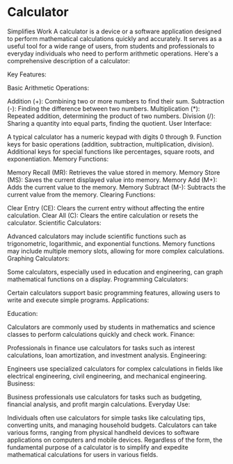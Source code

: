 # Calculator
Simplifies Work
A calculator is a device or a software application designed to perform mathematical calculations quickly and accurately. It serves as a useful tool for a wide range of users, from students and professionals to everyday individuals who need to perform arithmetic operations. Here's a comprehensive description of a calculator:

Key Features:

Basic Arithmetic Operations:

Addition (+): Combining two or more numbers to find their sum.
Subtraction (-): Finding the difference between two numbers.
Multiplication (*): Repeated addition, determining the product of two numbers.
Division (/): Sharing a quantity into equal parts, finding the quotient.
User Interface:

A typical calculator has a numeric keypad with digits 0 through 9.
Function keys for basic operations (addition, subtraction, multiplication, division).
Additional keys for special functions like percentages, square roots, and exponentiation.
Memory Functions:

Memory Recall (MR): Retrieves the value stored in memory.
Memory Store (MS): Saves the current displayed value into memory.
Memory Add (M+): Adds the current value to the memory.
Memory Subtract (M-): Subtracts the current value from the memory.
Clearing Functions:

Clear Entry (CE): Clears the current entry without affecting the entire calculation.
Clear All (C): Clears the entire calculation or resets the calculator.
Scientific Calculators:

Advanced calculators may include scientific functions such as trigonometric, logarithmic, and exponential functions.
Memory functions may include multiple memory slots, allowing for more complex calculations.
Graphing Calculators:

Some calculators, especially used in education and engineering, can graph mathematical functions on a display.
Programming Calculators:

Certain calculators support basic programming features, allowing users to write and execute simple programs.
Applications:

Education:

Calculators are commonly used by students in mathematics and science classes to perform calculations quickly and check work.
Finance:

Professionals in finance use calculators for tasks such as interest calculations, loan amortization, and investment analysis.
Engineering:

Engineers use specialized calculators for complex calculations in fields like electrical engineering, civil engineering, and mechanical engineering.
Business:

Business professionals use calculators for tasks such as budgeting, financial analysis, and profit margin calculations.
Everyday Use:

Individuals often use calculators for simple tasks like calculating tips, converting units, and managing household budgets.
Calculators can take various forms, ranging from physical handheld devices to software applications on computers and mobile devices. Regardless of the form, the fundamental purpose of a calculator is to simplify and expedite mathematical calculations for users in various fields.
